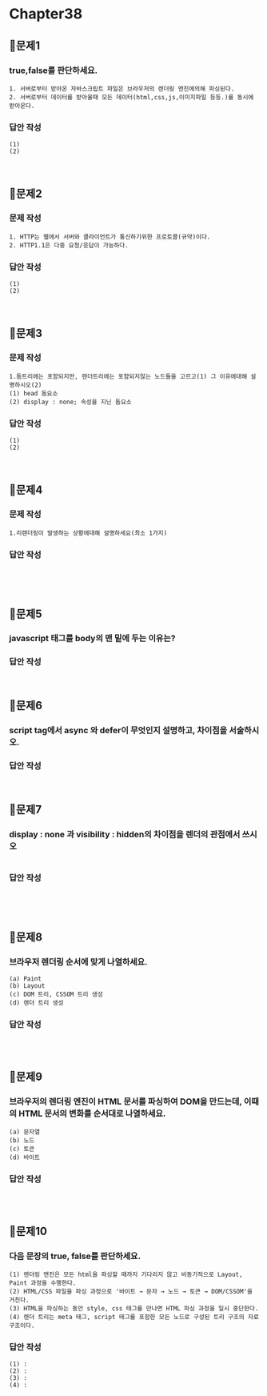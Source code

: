 # Chapter38
## 📌문제1
### true,false를 판단하세요.
```
1. 서버로부터 받아온 자바스크립트 파일은 브라우저의 렌더링 엔진에의해 파싱된다.
2. 서버로부터 데이터를 받아올때 모든 데이터(html,css,js,이미지파일 등등.)를 동시에 받아온다.
```
### 답안 작성
```
(1)
(2)
```

<br>

## 📌문제2
### 문제 작성
```
1. HTTP는 웹에서 서버와 클라이언트가 통신하기위한 프로토콜(규약)이다.
2. HTTP1.1은 다중 요청/응답이 가능하다.
```
### 답안 작성
```
(1)
(2)
```

<br>

## 📌문제3
### 문제 작성
```
1.돔트리에는 포함되지만, 렌더트리에는 포함되지않는 노드들을 고르고(1) 그 이유에대해 설명하시오(2)
(1) head 돔요소
(2) display : none; 속성을 지닌 돔요소
```
### 답안 작성
```
(1)
(2) 
```

<br>

## 📌문제4
### 문제 작성
```
1.리렌더링이 발생하는 상황에대해 설명하세요(최소 1가지)
```
### 답안 작성
```
 
```

<br>

## 📌문제5
### javascript 태그를 body의 맨 밑에 두는 이유는?
### 답안 작성
```
 
```

## 📌문제6
### script tag에서 async 와 defer이 무엇인지 설명하고, 차이점을 서술하시오.
### 답안 작성
```
 
```


## 📌문제7
### display : none 과 visibility : hidden의 차이점을 렌더의 관점에서 쓰시오
```

```
### 답안 작성
```
 
```
<br>

## 📌문제8

### 브라우저 렌더링 순서에 맞게 나열하세요.

```
(a) Paint
(b) Layout
(c) DOM 트리, CSSOM 트리 생성
(d) 렌더 트리 생성
```

### 답안 작성

```
```

<br>

## 📌문제9

### 브라우저의 렌더링 엔진이 HTML 문서를 파싱하여 DOM을 만드는데, 이때의 HTML 문서의 변화를 순서대로 나열하세요.

```
(a) 문자열
(b) 노드
(c) 토큰
(d) 바이트
```

### 답안 작성

```

```

<br>

## 📌문제10

### 다음 문장의 true, false를 판단하세요.

```
(1) 렌더링 엔진은 모든 html을 파싱할 때까지 기다리지 않고 비동기적으로 Layout, Paint 과정을 수행한다.
(2) HTML/CSS 파일을 파싱 과정으로 '바이트 → 문자 → 노드 → 토큰 → DOM/CSSOM'을 거친다.
(3) HTML을 파싱하는 동안 style, css 태그를 만나면 HTML 파싱 과정을 일시 중단한다.
(4) 렌더 트리는 meta 태그, script 태그를 포함한 모든 노드로 구성된 트리 구조의 자료구조이다.
```

### 답안 작성

```
(1) : 
(2) : 
(3) : 
(4) : 
```

